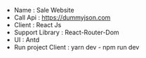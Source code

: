 - Name : Sale Website
- Call Api : https://dummyjson.com
- Client : React Js
- Support Library : React-Router-Dom
- UI : Antd
- Run project Client : yarn dev - npm run dev
